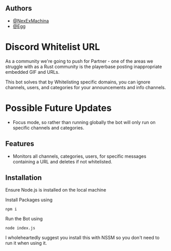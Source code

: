 
## Authors

- [@NexExMachina](https://github.com/NexExMachina/)
- [@Egg]()


# Discord Whitelist URL

As a community we're going to push for Partner - one of the areas we struggle with as a Rust community is the playerbase posting inappropriate embedded GIF and URLs.

This bot solves that by Whitelisting specific domains, you can ignore channels, users, and categories for your announcements and info channels.

# Possible Future Updates

- Focus mode, so rather than running globally the bot will only run on specific channels and categories.

## Features

- Monitors all channels, categories, users, for specific messages containing a URL and deletes if not whitelisted.





## Installation

Ensure Node.js is installed on the local machine

Install Packages using
```
npm i
```
Run the Bot using
```
node index.js
```
    
I wholeheartedly suggest you install this with NSSM so you don't need to run it when using it.